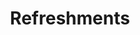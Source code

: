 ---
title: Refreshments
price: R80 000
limit: 1
logo: diamond-blue.png
large-logo: diamond-large.png
logo_size: 100

# Expo info
expo: yes
banners: 2

#benefits
passes: 1

exclusive:
    - Exclusive logo on 2 x refreshment bars, branded cup sleeves for 1600 servings of speciality coffee and 1000 fruit crushes or something similar
    - Exclusive branding on serviettes
    - Exclusive branding at catering stations
    - Option to add a branded re-usable coffee cup to be added to delegate bag *price available on request

sold_out: no
order: 80
---